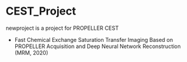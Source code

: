# CEST_Project
newproject is a project for PROPELLER CEST

* Fast Chemical Exchange Saturation Transfer Imaging Based on PROPELLER Acquisition and Deep Neural Network Reconstruction
(MRM, 2020)
